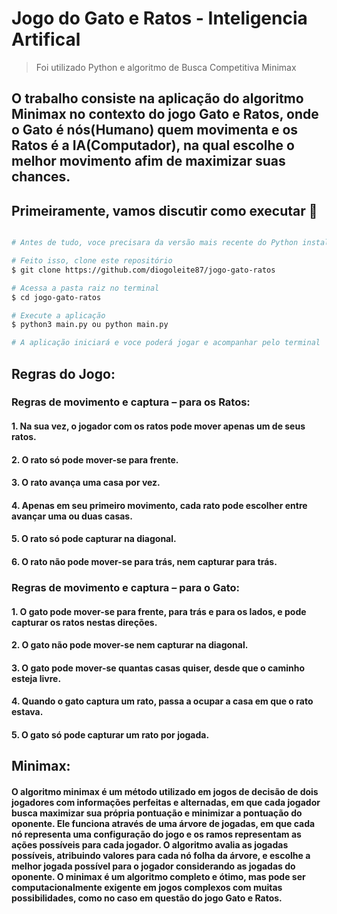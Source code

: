 # Jogo do Gato e Ratos - Inteligencia Artifical

> Foi utilizado Python e algoritmo de Busca Competitiva Minimax

## O trabalho consiste na aplicação do algoritmo Minimax no contexto do jogo Gato e Ratos, onde o Gato é nós(Humano) quem movimenta e os Ratos é a IA(Computador), na qual escolhe o melhor movimento afim de maximizar suas chances.

## Primeiramente, vamos discutir como executar 🏃‍

```bash

# Antes de tudo, voce precisara da versão mais recente do Python instalada

# Feito isso, clone este repositório
$ git clone https://github.com/diogoleite87/jogo-gato-ratos

# Acessa a pasta raiz no terminal
$ cd jogo-gato-ratos

# Execute a aplicação
$ python3 main.py ou python main.py

# A aplicação iniciará e voce poderá jogar e acompanhar pelo terminal

```

## Regras do Jogo:

### Regras de movimento e captura – para os Ratos:

#### 1. Na sua vez, o jogador com os ratos pode mover apenas um de seus ratos.

#### 2. O rato só pode mover-se para frente.

#### 3. O rato avança uma casa por vez.

#### 4. Apenas em seu primeiro movimento, cada rato pode escolher entre avançar uma ou duas casas.

#### 5. O rato só pode capturar na diagonal.

#### 6. O rato não pode mover-se para trás, nem capturar para trás.

### Regras de movimento e captura – para o Gato:

#### 1. O gato pode mover-se para frente, para trás e para os lados, e pode capturar os ratos nestas direções.

#### 2. O gato não pode mover-se nem capturar na diagonal.

#### 3. O gato pode mover-se quantas casas quiser, desde que o caminho esteja livre.

#### 4. Quando o gato captura um rato, passa a ocupar a casa em que o rato estava.

#### 5. O gato só pode capturar um rato por jogada.

## Minimax:

#### O algoritmo minimax é um método utilizado em jogos de decisão de dois jogadores com informações perfeitas e alternadas, em que cada jogador busca maximizar sua própria pontuação e minimizar a pontuação do oponente. Ele funciona através de uma árvore de jogadas, em que cada nó representa uma configuração do jogo e os ramos representam as ações possíveis para cada jogador. O algoritmo avalia as jogadas possíveis, atribuindo valores para cada nó folha da árvore, e escolhe a melhor jogada possível para o jogador considerando as jogadas do oponente. O minimax é um algoritmo completo e ótimo, mas pode ser computacionalmente exigente em jogos complexos com muitas possibilidades, como no caso em questão do jogo Gato e Ratos.
